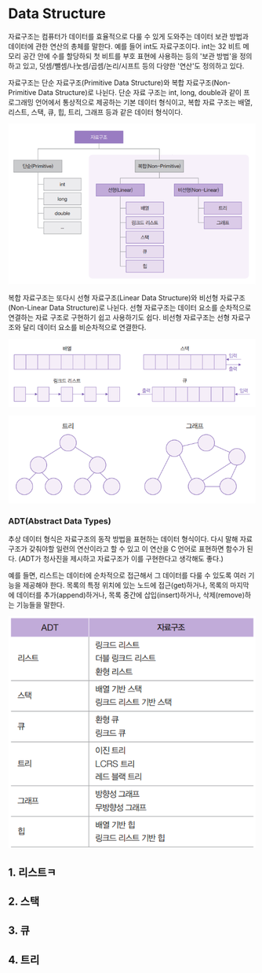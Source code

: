 # Data Structure
자료구조는 컴퓨터가 데이터를 효율적으로 다룰 수 있게 도와주는 데이터 보관 방법과 데이터에 관한 연산의 총체를 말한다. 예를 들어 int도 자료구조이다. int는 32 비트 메모리 공간 안에 수를 할당하되 첫 비트를 부호 표현에 사용하는 등의 '보관 방법'을 정의하고 있고, 덧셈/뺄셈/나눗셈/곱셈/논리/시프트 등의 다양한 '연산'도 정의하고 있다.

자료구조는 단순 자료구조(Primitive Data Structure)와 복합 자료구조(Non-Primitive Data Structure)로 나뉜다. 단순 자료 구조는 int, long, double과 같이 프로그래밍 언어에서 통상적으로 제공하는 기본 데이터 형식이고, 복합 자료 구조는 배열, 리스트, 스택, 큐, 힙, 트리, 그래프 등과 같은 데이터 형식이다.

![img.png](img/img_6.png)

복합 자료구조는 또다시 선형 자료구조(Linear Data Structure)와 비선형 자료구조(Non-Linear Data Structure)로 나뉜다. 선형 자료구조는 데이터 요소를 순차적으로 연결하는 자료 구조로 구현하기 쉽고 사용하기도 쉽다. 비선형 자료구조는 선형 자료구조와 달리 데이터 요소를 비순차적으로 연결한다. 

![img_1.png](img/img_7.png)

![img_2.png](img/img_8.png)

### ADT(Abstract Data Types) 
추상 데이터 형식은 자료구조의 동작 방법을 표현하는 데이터 형식이다. 다시 말해 자료구조가 갖춰야할 일련의 연산이라고 할 수 있고 이 연산을 C 언어로 표현하면 함수가 된다. (ADT가 청사진을 제시하고 자료구조가 이를 구현한다고 생각해도 좋다.)

예를 들면, 리스트는 데이터에 순차적으로 접근해서 그 데이터를 다룰 수 있도록 여러 기능을 제공해야 한다. 목록의 특정 위치에 있는 노드에 접근(get)하거나, 목록의 마지막에 데이터를 추가(append)하거나, 목록 중간에 삽입(insert)하거나, 삭제(remove)하는 기능들을 말한다.

![img_3.png](img/img_9.png)

## 1. 리스트ㅋ

## 2. 스택

## 3. 큐

## 4. 트리